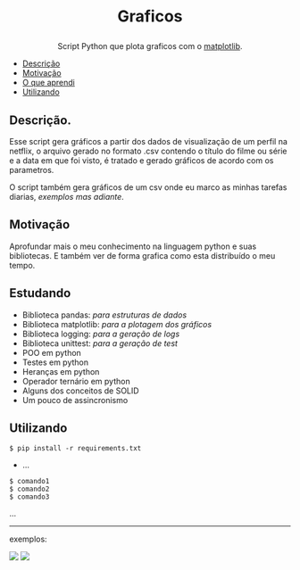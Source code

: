 # <p align="center">Graficos

<p align="center">Script Python que plota graficos com o <a href="https://matplotlib.org/">matplotlib</a>.

  * [Descrição](#Descrição)
  * [Motivação](#Motivação)
  * [O que aprendi](#Estudando)
  * [Utilizando](#Utilizando)
  
## Descrição.

Esse script gera gráficos a partir dos dados de visualização de um perfil na netflix, o arquivo gerado no formato .csv
 contendo o título do filme ou série e a data em que foi visto, é tratado e gerado gráficos de acordo com os parametros.

O script também gera gráficos de um csv onde eu marco as minhas tarefas diarias, *exemplos mas adiante*.


## Motivação

Aprofundar mais o meu conhecimento na linguagem python e suas bibliotecas. 
E também ver de forma grafica como esta distribuído o meu tempo.

## Estudando

* Biblioteca pandas: *para estruturas de dados*
* Biblioteca matplotlib: *para a plotagem dos gráficos*
* Biblioteca logging: *para a geração de logs*
* Biblioteca unittest: *para a geração de test*
* POO em python
* Testes em python
* Heranças em python
* Operador ternário em python
* Alguns dos conceitos de SOLID
* Um pouco de assincronismo

## Utilizando
```
$ pip install -r requirements.txt
```
* ...

```
$ comando1
$ comando2
$ comando3
```

...

***


exemplos:

![](https://lh3.googleusercontent.com/78thLB35m4KV_imNLi-Qrhb2utvwe2IOvppBsGFc0Y6SVfrkSN_NpaYDoqddk0VyzKj-d72vRz8uEpy5Bck4LDQUpT00tLuDoXHhdBJBLwK18tUosE7h6HjYm6L4tUFX50wjcnJSiO0cl9dCK_dgrCwkaIW5laWx46_axvWgB0Q9ko82f05GuGyIniXin3uksKFaZnGaaXsaX-9sPAPDP4lLdU1iYK7UPx_3Vg6Fe0C1cXtG1KOwOEhUcQwqRMLGUxRWnkh9TiRSqA-FUMod5E4tuYQnaS4YajDnztUMuE3SLppkqsG0lrgLYude1MJlpopckWL1P_5IdHNgzRSYbt5ykn2IkYfFsZce55fhgJphrCydYYsJudWydqUUi2PkeZ4vdMrnZXiahR7v05t5FvRAq99XAKSgt5ch9kheRy0ro7TviBI6Yhwlq05HISX3CThxsL1OU8gPllxF3PRpC92NzPPp9ZtV2Nfv6qfg5gexH7dgTWCIF3owaAVclYCZ4glVKOCi-TOHkeuYrsMaCaJrcFZCkGWIrBM1zR8nb6rvqTK4pFWEujBTDIDT6KbFYqAcZE4jXT1Sy-2-zoKI0Wce3J9FqZQ8n7eTv42rPZ4ZnXMEtJpsnzcyob_rrbV6y3JXyOtdf9kyv9JsKx29WE4a-awWQn8x6ML3IMG-euLCc41MJ19XrZNMZS1A2g=w1200-h800-no?authuser=0)
![](https://lh3.googleusercontent.com/YpR2xS8LWDY8vFr0QJF004ZRC4oaLu97pU5NUssNhAjKifKPqUAgzNdqGpcaEj4V8d3o6KjboXQcl97FvtOSMRic2hEyFFTzFDoqbaaPCeOXYpsGbnNazW7CHei75OEC7n3uTTZZeaIsgW97Nz_-Y6BDc_u1DQR4j24DKOPeqPDjfIbI4GtAerocJMSYoL_KNW-McajmNjwljt_Zs4oGWe59a3PJMkw0kohv2Yzu8s3gswFZGy0I2zsa4W6Poaxe8NAsxruZ-CRWDUPUOkXl2Yo3XITDe5WlJVqAGd5j8gNJDfYUjCo42NmPUmpO4MVXnYqaZO8yrJn1_jawzO8uMlpjs39PnTsWKciEcB3DME5DOyC9oeiPzC-CwiV46w6XM2EUNr71dsCAcVRw7dM7wCPyObA8Xy2OnSYb9eQL9WzTFHtbUAVSouLy9_OOcdz6mTz4nvMsKR0SFV8nD0H4BzIxTjSB0PviTWJ_WJ4z0e9-CXzTKwKE5db9TBU4fqJHTmW92tWMtG6BHAvxMwZKTIXQ8BkuESxQuRVChrYmgHKJbzFhDMJtH1iFfzRqwbpNVXbAKdp15TeLqhuwBYcdwp2x8KoeiLJZ9SVrUTH0vXlUxPBDaHuI3oc4r-zidhEJsyih3HhjCDdQTijhnrkavjUCJJCU6rH_HgGqRoAhUhEUUESOLzT95B4-yseZ7Q=w614-h409-no?authuser=0)